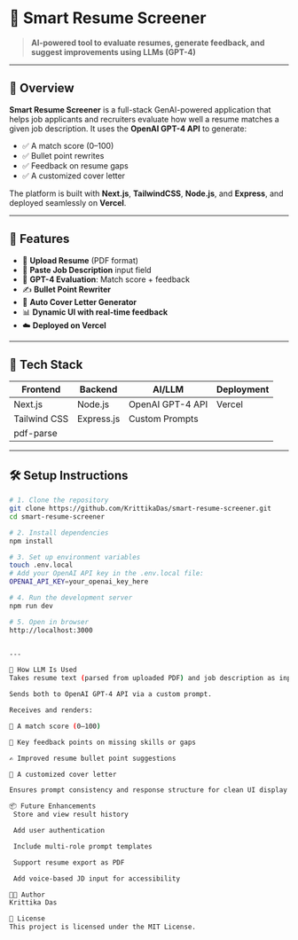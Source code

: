 # 🧠 Smart Resume Screener  
> **AI-powered tool to evaluate resumes, generate feedback, and suggest improvements using LLMs (GPT-4)**

---

## 🚀 Overview

**Smart Resume Screener** is a full-stack GenAI-powered application that helps job applicants and recruiters evaluate how well a resume matches a given job description. It uses the **OpenAI GPT-4 API** to generate:

- ✅ A match score (0–100)
- ✅ Bullet point rewrites
- ✅ Feedback on resume gaps
- ✅ A customized cover letter

The platform is built with **Next.js**, **TailwindCSS**, **Node.js**, and **Express**, and deployed seamlessly on **Vercel**.

---

## 🔧 Features

- 📄 **Upload Resume** (PDF format)
- 🧾 **Paste Job Description** input field
- 🧠 **GPT-4 Evaluation**: Match score + feedback
- ✍️ **Bullet Point Rewriter**
- 💌 **Auto Cover Letter Generator**
- 📊 **Dynamic UI with real-time feedback**
- ☁️ **Deployed on Vercel**

---

## 🧰 Tech Stack

| Frontend     | Backend       | AI/LLM           | Deployment |
|--------------|----------------|------------------|-------------|
| Next.js      | Node.js        | OpenAI GPT-4 API | Vercel      |
| Tailwind CSS | Express.js     | Custom Prompts   |             |
| pdf-parse    |                |                  |             |

---

## 🛠️ Setup Instructions

```bash
# 1. Clone the repository
git clone https://github.com/KrittikaDas/smart-resume-screener.git
cd smart-resume-screener

# 2. Install dependencies
npm install

# 3. Set up environment variables
touch .env.local
# Add your OpenAI API key in the .env.local file:
OPENAI_API_KEY=your_openai_key_here

# 4. Run the development server
npm run dev

# 5. Open in browser
http://localhost:3000


---

🧠 How LLM Is Used
Takes resume text (parsed from uploaded PDF) and job description as inputs.

Sends both to OpenAI GPT-4 API via a custom prompt.

Receives and renders:

🎯 A match score (0–100)

📌 Key feedback points on missing skills or gaps

✍️ Improved resume bullet point suggestions

💌 A customized cover letter

Ensures prompt consistency and response structure for clean UI display.

📦 Future Enhancements
 Store and view result history

 Add user authentication

 Include multi-role prompt templates

 Support resume export as PDF

 Add voice-based JD input for accessibility

👨‍💻 Author
Krittika Das

📄 License
This project is licensed under the MIT License.
